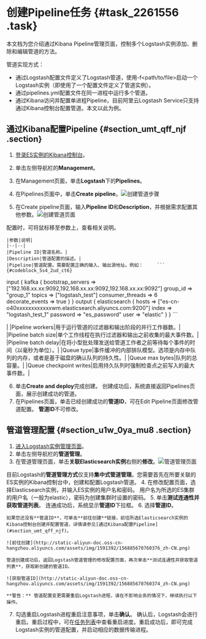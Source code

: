 # 创建Pipeline任务 {#task_2261556 .task}

本文档为您介绍通过Kibana Pipeline管理页面，控制多个Logstash实例添加、删除和编辑管道的方法。

管道实现方式：

-   通过Logstash配置文件定义了Logstash管道，使用-f<path/to/file\>启动一个Logstash实例（即使用了一个配置文件定义了管道实例）。
-   通过pipelines.yml配置文件在同一进程中运行多个管道。
-   通过Kibana访问并配置单进程Pipeline，目前阿里云Logstash Service只支持通过Kibana控制台配置管道。本文以此为例。

## 通过Kibana配置Pipeline {#section_umt_qff_njf .section}

1.  [登录ES实例的Kibana控制台](../../../../cn.zh-CN/实例/可视化控制/Kibana/登录Kibana控制台.md#)。
2.  单击左侧导航栏的**Management**。
3.  在Management页面，单击**Logstash**下的**Pipelines**。
4.  在Pipelines页面中，单击**Create pipeline**。![创建管道步骤](http://static-aliyun-doc.oss-cn-hangzhou.aliyuncs.com/assets/img/1591392/156885670760371_zh-CN.png)


5.  在Create pipeline页面，输入**Pipeline ID**和**Description**，并根据需求配置其他参数。![创建管道页面](http://static-aliyun-doc.oss-cn-hangzhou.aliyuncs.com/assets/img/1591392/156885670760372_zh-CN.png)

 配置时，可将鼠标移至参数上，查看相关说明。

    |参数|说明|
    |--|--|
    |Pipeline ID|管道名称。|
    |Description|管道配置的描述。|
    |Pipeline|管道配置。需要配置正确的输入、输出源地址。例如：     ``` {#codeblock_5s4_2ud_ct6}
input {
    kafka {
    bootstrap_servers => ["192.168.xx.xx:9092,192.168.xx.xx:9092,192.168.xx.xx:9092"]
    group_id => "group_1"
    topics => ["logstash_test"]
    consumer_threads => 6
    decorate_events => true
    }
}
output {
elasticsearch {
hosts => ["es-cn-o40xxxxxxxxxxxxwm.elasticsearch.aliyuncs.com:9200"]
index => "logstash_test_1"
password => "es_password"
user => "elastic"
}
}
    ```

 |
    |Pipeline workers|用于运行管道的过滤器和输出阶段的并行工作器数。|
    |Pipeline batch size|单个工作线程在执行过滤器和输出之前收集的最大事件数。|
    |Pipeline batch delay|在将小型批处理发送给管道工作者之前等待每个事件的时间（以毫秒为单位）。|
    |Queue type|事件缓冲的内部排队模型。选项是内存中队列的内存，或者是基于磁盘的确认队列的持久性。|
    |Queue max bytes|队列的总容量。|
    |Queue checkpoint writes|启用持久队列时强制检查点之前写入的最大事件数。|

6.  单击**Create and deploy**完成创建。 创建成功后，系统直接返回Pipelines页面，展示创建成功的管道。
7.  在Pipelines页面，单击已经创建成功的**管道ID**，可在Edit Pipeline页面修改管道配置。 **管道ID**不可修改。

## 管道管理配置 {#section_u1w_0ya_mu8 .section}

1.  [进入Logstash实例管理页面](cn.zh-CN/Logstash服务/实例管理.md#section_mt6_okl_tiw)。
2.  单击左侧导航栏的**管道管理**。
3.  在管道管理页面，单击**关联Elasticsearch实例**右侧的**修改**。![管道管理页面](http://static-aliyun-doc.oss-cn-hangzhou.aliyuncs.com/assets/img/1591392/156885670760370_zh-CN.png)

 目前Logstash的**管道管理方式**仅支持**集中式管道管理**。您需要首先在所要关联的ES实例的Kibana控制台中，创建和配置Logstash管道。
4.  在修改配置页面，选择Elasticsearch实例，并输入ES实例的用户名和密码。 用户名为所选的ES集群的用户名（一般为elastic），密码为创建集群时设置的密码。
5.  单击**测试连通性并获取管道列表**。 连通成功后，系统显示**管道ID**下拉框。
6.  选择**管道ID**。 

    如果您还没有**管道ID**，可单击**前往创建**链接，前往所选Elasticsearch实例的Kibana控制台创建并配置管道，详情请参见[通过Kibana配置Pipeline](#section_umt_qff_njf)。

    ![前往创建](http://static-aliyun-doc.oss-cn-hangzhou.aliyuncs.com/assets/img/1591392/156885670760376_zh-CN.png)

    管道创建成功后，返回Logstash管道管理的修改配置页面，再次单击**测试连通性并获取管道列表**，获取新创建的管道ID。

    ![获取管道ID](http://static-aliyun-doc.oss-cn-hangzhou.aliyuncs.com/assets/img/1591392/156885670760374_zh-CN.png)

    **警告：** 管道配置变更需要重启Logstash进程，请在不影响业务的情况下，继续执行以下操作。

7.  勾选重启Logstash进程重启注意事项，单击**确认**。 确认后，Logstash会进行重启。重启过程中，可在[任务列表](cn.zh-CN/Logstash服务/实例管理.md#section_npm_fg7_6jr)中查看重启进度。重启成功后，即可完成Logstash实例的管道配置，并启动相应的数据传输进程。

